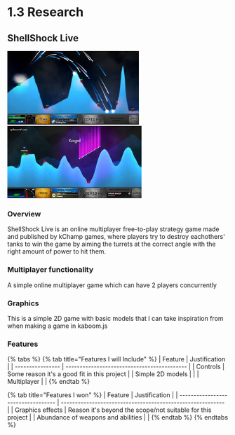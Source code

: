 # 1.3 Research

## ShellShock Live

![](<../.gitbook/assets/image (1).png>)![](../.gitbook/assets/image.png)

### Overview

ShellShock Live is an online multiplayer free-to-play strategy game made and published by kChamp games, where players try to destroy eachothers' tanks to win the game by aiming the turrets at the correct angle with the right amount of power to hit them.

### Multiplayer functionality

A simple online multiplayer game which can have 2 players concurrently

### Graphics

This is a simple 2D game with basic models that I can take inspiration from when making a game in kaboom.js

### Features

{% tabs %}
{% tab title="Features I will Include" %}
| Feature          | Justification                               |
| ---------------- | ------------------------------------------- |
| Controls         | Some reason it's a good fit in this project |
| Simple 2D models |                                             |
| Multiplayer      |                                             |
{% endtab %}

{% tab title="Features I won" %}
| Feature                            | Justification                                              |
| ---------------------------------- | ---------------------------------------------------------- |
| Graphics effects                   | Reason it's beyond the scope/not suitable for this project |
| Abundance of weapons and abilities |                                                            |
{% endtab %}
{% endtabs %}
